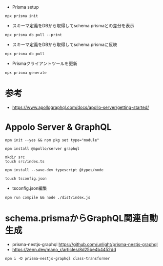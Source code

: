 - Prisma setup

```shell
npx prisma init
```

- スキーマ定義をDBから取得してschema.prismaとの差分を表示

```shell
npx prisma db pull --print
```

- スキーマ定義をDBから取得してschema.prismaに反映

```shell
npx prisma db pull
```


- Prismaクライアントツールを更新

```shell
npx prisma generate
```




# 参考

- <https://www.apollographql.com/docs/apollo-server/getting-started/>

# Appolo Server & GraphQL

```shell
npm init --yes && npm pkg set type="module"
```

```shell
npm install @apollo/server graphql
```

```shell
mkdir src
touch src/index.ts

npm install --save-dev typescript @types/node

touch tsconfig.json

```

- tsconfig.json編集


```shell
npm run compile && node ./dist/index.js
```

# schema.prismaからGraphQL関連自動生成

- prisma-nestjs-graphql
  <https://github.com/unlight/prisma-nestjs-graphql>
- <https://zenn.dev/mano_r/articles/8d25be4b4452dd>

```shell
npm i -D prisma-nestjs-graphql class-transformer

```
